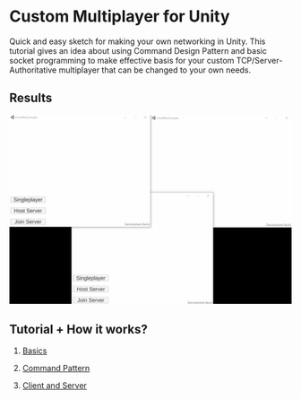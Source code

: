# Custom Multiplayer for Unity
  Quick and easy sketch for making your own networking in Unity. This tutorial gives an idea about using Command Design Pattern and basic socket programming to make effective basis for your custom TCP/Server-Authoritative multiplayer that can be changed to your own needs.


## Results

![Example](example.gif)

## Tutorial + How it works?

1. [Basics](tutorial_resources/01basics.md)

2. [Command Pattern](tutorial_resources/02commandPattern.md)

3. [Client and Server](tutorial_resources/03clientserver.md)
